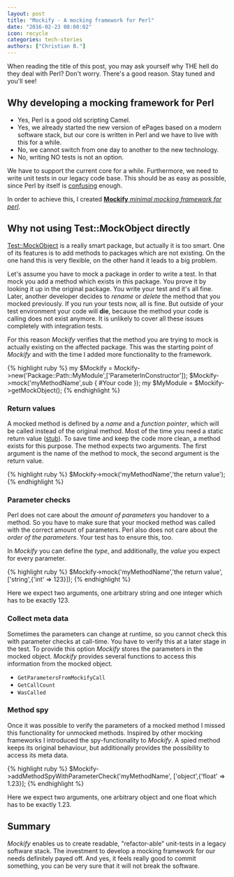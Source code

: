 ```yaml
---
layout: post
title: "Mockify - A mocking framework for Perl"
date: "2016-02-23 08:00:02"
icon: recycle
categories: tech-stories
authors: ["Christian B."]
---
```


When reading the title of this post, you may ask yourself why THE hell do they deal with Perl?
Don't worry.
There's a good reason.
Stay tuned and you'll see!

## Why developing a mocking framework for Perl

- Yes, Perl is a good old scripting Camel.
- Yes, we already started the new version of ePages based on a modern software stack, but our core is written in Perl and we have to live with this for a while.
- No, we cannot switch from one day to another to the new technology.
- No, writing NO tests is not an option.

We have to support the current core for a while.
Furthermore, we need to write unit tests in our legacy code base.
This should be as easy as possible, since Perl by itself is [confusing](https://media.ccc.de/v/32c3-7130-the_perl_jam_2) enough.

In order to achieve this, I created [**Mockify** *minimal mocking framework for perl*](https://github.com/ePages-de/Mockify).

## Why not using Test::MockObject directly

[Test::MockObject](http://search.cpan.org/~chromatic/Test-MockObject-1.20150527/README.pod) is a really smart package, but actually it is too smart.
One of its features is to add methods to packages which are not existing.
On the one hand this is very flexible, on the other hand it leads to a big problem.

Let's assume you have to mock a package in order to write a test.
In that mock you add a method which exists in this package.
You prove it by looking it up in the original package.
You write your test and it's all fine.
Later, another developer decides to *rename* or *delete* the method that you mocked previously.
If you run your tests now, all is fine.
But outside of your test environment your code will **die**, because the method your code is calling does not exist anymore.
It is unlikely to cover all these issues completely with integration tests.

For this reason *Mockify* verifies that the method you are trying to mock is actually existing on the affected package.
This was the starting point of *Mockify* and with the time I added more functionality to the framework.

{% highlight ruby %}
my $Mockify = Mockify->new('Package::Path::MyModule',['ParameterInConstructor']);
$Mockify->mock('myMethodName',sub {
  #Your code
});
my $MyModule = $Mockify->getMockObject();
{% endhighlight %}

### Return values

A mocked method is defined by a *name* and a *function pointer*, which will be called instead of the original method.
Most of the time you need a static return value ([stub](https://en.wikipedia.org/wiki/Method_stub)).
To save time and keep the code more clean, a method exists for this purpose.
The method expects two arguments.
The first argument is the name of the method to mock, the second argument is the return value.

{% highlight ruby %}
$Mockify->mock('myMethodName','the return value');
{% endhighlight %}

### Parameter checks

Perl does not care about the *amount of parameters* you handover to a method.
So you have to make sure that your mocked method was called with the correct amount of parameters.
Perl also does not care about the *order of the parameters*.
Your test has to ensure this, too.

In *Mockify* you can define the *type*, and additionally, the *value* you expect for every parameter.

{% highlight ruby %}
$Mockify->mock('myMethodName','the return value',['string',{'int' => 123}]);
{% endhighlight %}

Here we expect two arguments, one arbitrary string and one integer which has to be exactly 123.

### Collect meta data

Sometimes the parameters can change at runtime, so you cannot check this with parameter checks at call-time.
You have to verify this at a later stage in the test.
To provide this option *Mockify* stores the parameters in the mocked object.
*Mockify* provides several functions to access this information from the mocked object.

  - `GetParametersFromMockifyCall`
  - `GetCallCount`
  - `WasCalled`

### Method spy

Once it was possible to verify the parameters of a mocked method I missed this functionality for unmocked methods.
Inspired by other mocking frameworks I introduced the spy-functionality to *Mockify*.
A spied method keeps its original behaviour, but additionally provides the possibility to access its meta data.

{% highlight ruby %}
$Mockify->addMethodSpyWithParameterCheck('myMethodName', ['object',{'float' => 1.23}];
{% endhighlight %}

Here we expect two arguments, one arbitrary object and one float which has to be exactly 1.23.

## Summary

*Mockify* enables us to create readable, "refactor-able" unit-tests in a legacy software stack.
The investment to develop a mocking framework for our needs definitely payed off.
And yes, it feels really good to commit something, you can be very sure that it will not break the software.
